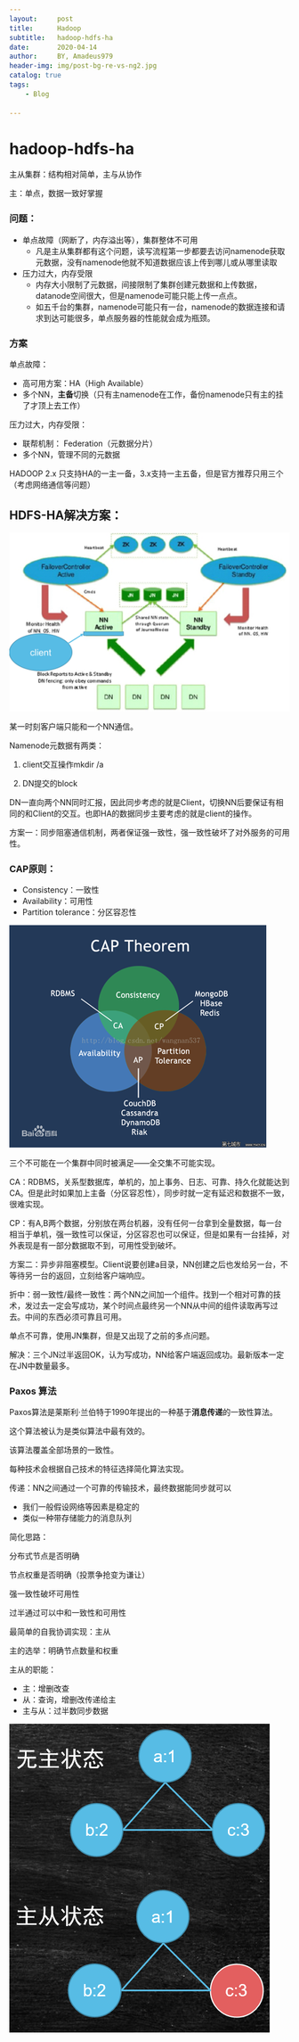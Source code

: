 ```yaml
---
layout:     post
title:      Hadoop
subtitle:   hadoop-hdfs-ha
date:       2020-04-14
author:     BY, Amadeus979
header-img: img/post-bg-re-vs-ng2.jpg
catalog: true
tags:
    - Blog

---
```


# hadoop-hdfs-ha

主从集群：结构相对简单，主与从协作

主：单点，数据一致好掌握

### 问题：

- 单点故障（网断了，内存溢出等），集群整体不可用
  - 凡是主从集群都有这个问题，读写流程第一步都要去访问namenode获取元数据，没有namenode他就不知道数据应该上传到哪儿或从哪里读取
- 压力过大，内存受限
  - 内存大小限制了元数据，间接限制了集群创建元数据和上传数据，datanode空间很大，但是namenode可能只能上传一点点。
  - 如五千台的集群，namenode可能只有一台，namenode的数据连接和请求到达可能很多，单点服务器的性能就会成为瓶颈。

### 方案

单点故障：

- 高可用方案：HA（High Available）
- 多个NN，**主备**切换（只有主namenode在工作，备份namenode只有主的挂了才顶上去工作）

压力过大，内存受限：

- 联帮机制： Federation（元数据分片）
- 多个NN，管理不同的元数据

HADOOP 2.x 只支持HA的一主一备，3.x支持一主五备，但是官方推荐只用三个（考虑网络通信等问题）

## HDFS-HA解决方案：

![](https://raw.githubusercontent.com/Amadeus979/CloudImage/main/img/20210412205528.png)

某一时刻客户端只能和一个NN通信。

Namenode元数据有两类：

1. client交互操作mkdir /a

2. DN提交的block

DN一直向两个NN同时汇报，因此同步考虑的就是Client，切换NN后要保证有相同的和Client的交互。也即HA的数据同步主要考虑的就是client的操作。

方案一：同步阻塞通信机制，两者保证强一致性，强一致性破坏了对外服务的可用性。

### CAP原则：

- Consistency：一致性
- Availability：可用性
- Partition  tolerance：分区容忍性

![](https://raw.githubusercontent.com/Amadeus979/CloudImage/main/img/image-20201202151907853.png)

三个不可能在一个集群中同时被满足——全交集不可能实现。

CA：RDBMS，关系型数据库，单机的，加上事务、日志、可靠、持久化就能达到CA。但是此时如果加上主备（分区容忍性），同步时就一定有延迟和数据不一致，很难实现。

CP：有A,B两个数据，分别放在两台机器，没有任何一台拿到全量数据，每一台相当于单机，强一致性可以保证，分区容忍也可以保证，但是如果有一台挂掉，对外表现是有一部分数据取不到，可用性受到破坏。

方案二：异步非阻塞模型。Client说要创建a目录，NN创建之后也发给另一台，不等待另一台的返回，立刻给客户端响应。

折中：弱一致性/最终一致性：两个NN之间加一个组件。找到一个相对可靠的技术，发过去一定会写成功，某个时间点最终另一个NN从中间的组件读取再写过去。中间的东西必须可靠且可用。

单点不可靠，使用JN集群，但是又出现了之前的多点问题。

解决：三个JN过半返回OK，认为写成功，NN给客户端返回成功。最新版本一定在JN中数量最多。

### Paxos 算法

Paxos算法是莱斯利·兰伯特于1990年提出的一种基于**消息传递**的一致性算法。

这个算法被认为是类似算法中最有效的。

该算法覆盖全部场景的一致性。

每种技术会根据自己技术的特征选择简化算法实现。

传递：NN之间通过一个可靠的传输技术，最终数据能同步就可以

- 我们一般假设网络等因素是稳定的
- 类似一种带存储能力的消息队列

简化思路：

分布式节点是否明确

节点权重是否明确（投票争抢变为谦让）

强一致性破坏可用性

过半通过可以中和一致性和可用性

最简单的自我协调实现：主从

主的选举：明确节点数量和权重

主从的职能：

- 主：增删改查
- 从：查询，增删改传递给主
- 主与从：过半数同步数据

![](https://raw.githubusercontent.com/Amadeus979/CloudImage/main/img/image-20201202155449500.png)